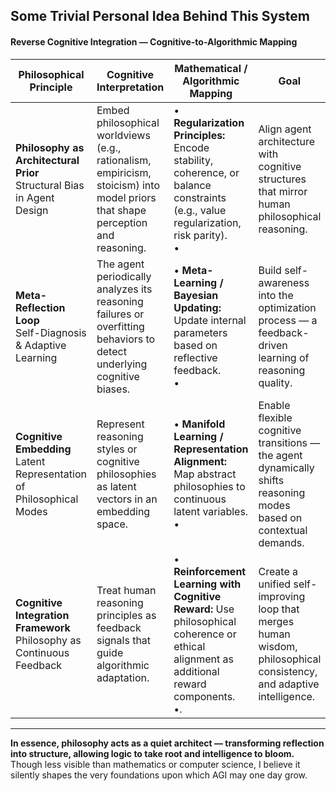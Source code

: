 ## Some Trivial Personal Idea Behind This System

#### Reverse Cognitive Integration — Cognitive-to-Algorithmic Mapping

| **Philosophical Principle** | **Cognitive Interpretation** | **Mathematical / Algorithmic Mapping** | **Goal** |
|------------------------------|------------------------------|----------------------------------------|-----------|
| **Philosophy as Architectural Prior**<br>Structural Bias in Agent Design | Embed philosophical worldviews (e.g., rationalism, empiricism, stoicism) into model priors that shape perception and reasoning. | • **Regularization Principles:** Encode stability, coherence, or balance constraints (e.g., value regularization, risk parity).<br>•| Align agent architecture with cognitive structures that mirror human philosophical reasoning. |
| **Meta-Reflection Loop**<br>Self-Diagnosis & Adaptive Learning | The agent periodically analyzes its reasoning failures or overfitting behaviors to detect underlying cognitive biases. | • **Meta-Learning / Bayesian Updating:** Update internal parameters based on reflective feedback.<br>• | Build self-awareness into the optimization process — a feedback-driven learning of reasoning quality. |
| **Cognitive Embedding**<br>Latent Representation of Philosophical Modes | Represent reasoning styles or cognitive philosophies as latent vectors in an embedding space. | • **Manifold Learning / Representation Alignment:** Map abstract philosophies to continuous latent variables.<br>• | Enable flexible cognitive transitions — the agent dynamically shifts reasoning modes based on contextual demands. |
| **Cognitive Integration Framework**<br>Philosophy as Continuous Feedback | Treat human reasoning principles as feedback signals that guide algorithmic adaptation. | • **Reinforcement Learning with Cognitive Reward:** Use philosophical coherence or ethical alignment as additional reward components.<br>•. | Create a unified self-improving loop that merges human wisdom, philosophical consistency, and adaptive intelligence. |

---

**In essence, philosophy acts as a quiet architect — transforming reflection into structure, allowing logic to take root and intelligence to bloom.**  Though less visible than mathematics or computer science, I believe it silently shapes the very foundations upon which AGI may one day grow.


